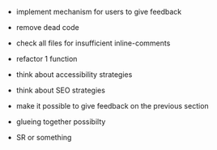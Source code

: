 - implement mechanism for users to give feedback
- remove dead code
- check all files for insufficient inline-comments
- refactor 1 function
- think about accessibility strategies
- think about SEO strategies


- make it possible to give feedback on the previous section
- glueing together possibilty
- SR or something